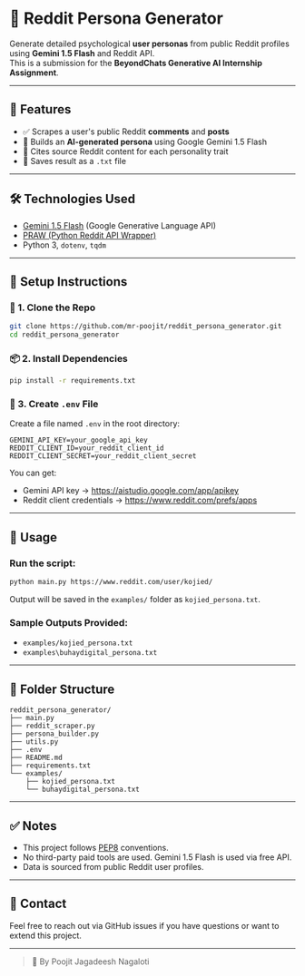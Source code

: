 # 🤖 Reddit Persona Generator

Generate detailed psychological **user personas** from public Reddit profiles using **Gemini 1.5 Flash** and Reddit API.  
This is a submission for the **BeyondChats Generative AI Internship Assignment**.

---

## 📌 Features

- ✅ Scrapes a user's public Reddit **comments** and **posts**
- 🧠 Builds an **AI-generated persona** using Google Gemini 1.5 Flash
- 📎 Cites source Reddit content for each personality trait
- 📝 Saves result as a `.txt` file

---

## 🛠️ Technologies Used

- [Gemini 1.5 Flash](https://aistudio.google.com/app/apikey) (Google Generative Language API)
- [PRAW (Python Reddit API Wrapper)](https://praw.readthedocs.io/en/latest/)
- Python 3, `dotenv`, `tqdm`

---

## 🧪 Setup Instructions

### 🔧 1. Clone the Repo

```bash
git clone https://github.com/mr-poojit/reddit_persona_generator.git
cd reddit_persona_generator
```

### 📦 2. Install Dependencies

```bash
pip install -r requirements.txt
```

### 🔐 3. Create `.env` File

Create a file named `.env` in the root directory:

```
GEMINI_API_KEY=your_google_api_key
REDDIT_CLIENT_ID=your_reddit_client_id
REDDIT_CLIENT_SECRET=your_reddit_client_secret
```

You can get:

- Gemini API key → https://aistudio.google.com/app/apikey
- Reddit client credentials → https://www.reddit.com/prefs/apps

---

## 🚀 Usage

### Run the script:

```bash
python main.py https://www.reddit.com/user/kojied/
```

Output will be saved in the `examples/` folder as `kojied_persona.txt`.

### Sample Outputs Provided:

- `examples/kojied_persona.txt`
- `examples\buhaydigital_persona.txt`

---

## 📂 Folder Structure

```
reddit_persona_generator/
├── main.py
├── reddit_scraper.py
├── persona_builder.py
├── utils.py
├── .env
├── README.md
├── requirements.txt
└── examples/
    ├── kojied_persona.txt
    └── buhaydigital_persona.txt
```

---

## ✅ Notes

- This project follows [PEP8](https://peps.python.org/pep-0008/) conventions.
- No third-party paid tools are used. Gemini 1.5 Flash is used via free API.
- Data is sourced from public Reddit user profiles.

---

## 📧 Contact

Feel free to reach out via GitHub issues if you have questions or want to extend this project.

---

> 🚀 By Poojit Jagadeesh Nagaloti
